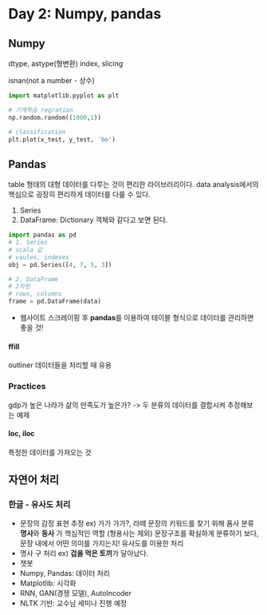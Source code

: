 # Day 2: Numpy, pandas

## Numpy
dtype, astype(형변환)
index, slicing

isnan(not a number - 상수)

```python
import matplotlib.pyplot as plt

# 기계학습 regration
np.random.random((1000,1))

# classification
plt.plot(x_test, y_test, 'bo')
```

## Pandas
table 형태의 대형 데이터를 다루는 것이 편리한 라이브러리이다.
data analysis에서의 핵심으로 굉장히 편리하게 데이터를 다룰 수 있다.
1. Series
2. DataFrame: Dictionary 객체와 같다고 보면 된다.

```python
import pandas as pd
# 1. Series
# scala 값
# vaules, indexes
obj = pd.Series([4, 7, 5, 3])

# 2. DataFrame
# 2차원
# rows, columns
frame = pd.DataFrame(data)
```

* 웹사이트 스크레이핑 후 **pandas**를 이용하여 테이블 형식으로 데이터를 관리하면 좋을 것!

#### ffill
outliner 데이터들을 처리할 때 유용



### Practices
gdp가 높은 나라가 삶의 만족도가 높은가?
-> 두 분류의 데이터를 결합시켜 추정해보는 예제

#### loc, iloc
특정한 데이터를 가져오는 것


## 자연어 처리
### 한글 - 유사도 처리
- 문장의 감정 표현 추정
ex) 가가 가가?, 라떼
문장의 키워드를 찾기 위해 품사 분류
**명사**와 **동사** 가 핵심적인 역할 (형용사는 제외)
문장구조를 확실하게 분류하기 보다, 문장 내에서 어떤 의미를 가지는지! 유사도를 이용한 처리
- 명사 구 처리
ex) **겁을 먹은 토끼**가 달아났다.
- 챗봇
- Numpy, Pandas: 데이터 처리
- Matplotlib: 시각화
- RNN, GAN(경쟁 모델), AutoIncoder
- NLTK 기반: 교수님 세미나 진행 예정
















